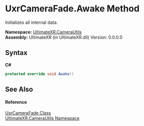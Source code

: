 # UxrCameraFade.Awake Method 
 

Initializes all internal data.

**Namespace:**&nbsp;<a href="N_UltimateXR_CameraUtils">UltimateXR.CameraUtils</a><br />**Assembly:**&nbsp;UltimateXR (in UltimateXR.dll) Version: 0.0.0.0

## Syntax

**C#**<br />
``` C#
protected override void Awake()
```


## See Also


#### Reference
<a href="T_UltimateXR_CameraUtils_UxrCameraFade">UxrCameraFade Class</a><br /><a href="N_UltimateXR_CameraUtils">UltimateXR.CameraUtils Namespace</a><br />